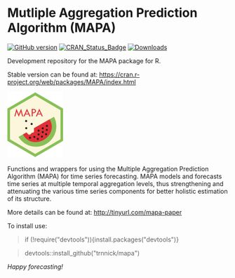 Mutliple Aggregation Prediction Algorithm (MAPA)
=======
[![GitHub version](https://badge.fury.io/gh/trnnick%2Fmapa.svg)](https://badge.fury.io/gh/trnnick%2Fmapa)
[![CRAN_Status_Badge](http://www.r-pkg.org/badges/version/MAPA?color=blue)](https://CRAN.R-project.org/package=MAPA)
[![Downloads](http://cranlogs.r-pkg.org/badges/MAPA?color=blue)](https://CRAN.R-project.org/package=MAPA)


Development repository for the MAPA package for R.

Stable version can be found at: https://cran.r-project.org/web/packages/MAPA/index.html

<img src="https://github.com/trnnick/mapa/blob/4f3ecc96c06064a91e6f26651493c72ac9120abd/mapa-hex.PNG" height="150"/>

Functions and wrappers for using the Multiple Aggregation Prediction Algorithm (MAPA) for time series forecasting. MAPA models and forecasts time series at multiple temporal aggregation levels, thus strengthening and attenuating the various time series components for better holistic estimation of its structure. 

More details can be found at: http://tinyurl.com/mapa-paper


To install use:

> if (!require("devtools")){install.packages("devtools")}

> devtools::install_github("trnnick/mapa")

_Happy forecasting!_
